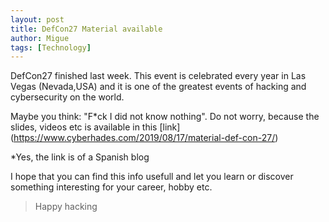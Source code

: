 ```yaml
---
layout: post
title: DefCon27 Material available
author: Migue
tags: [Technology]
---
```


DefCon27 finished last week. This event is celebrated every year in Las Vegas (Nevada,USA) and it is one of the greatest events of hacking and cybersecurity on the world.

Maybe you think: "F*ck I did not know nothing". Do not worry, because the slides, videos etc is available in this [link] (https://www.cyberhades.com/2019/08/17/material-def-con-27/) 
   
*Yes, the link is of a Spanish blog

I hope that you can find this info usefull and let you learn or discover something interesting for your career, hobby etc.



> Happy hacking